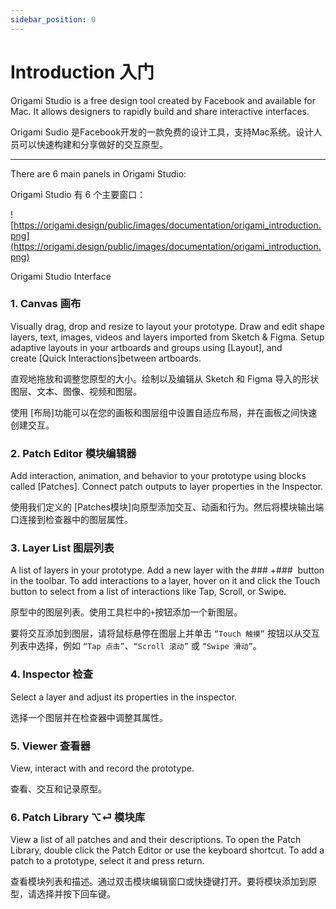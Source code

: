 ```yaml
---
sidebar_position: 0
---
```


# Introduction 入门

Origami Studio is a free design tool created by Facebook and available for Mac. It allows designers to rapidly build and share interactive interfaces.

Origami Sudio 是Facebook开发的一款免费的设计工具，支持Mac系统。设计人员可以快速构建和分享做好的交互原型。

---

There are 6 main panels in Origami Studio:

Origami Studio 有 6 个主要窗口：

![https://origami.design/public/images/documentation/origami_introduction.png](https://origami.design/public/images/documentation/origami_introduction.png)

Origami Studio Interface

### 1. Canvas 画布

Visually drag, drop and resize to layout your prototype. Draw and edit shape layers, text, images, videos and layers imported from Sketch & Figma. Setup adaptive layouts in your artboards and groups using [Layout], and create [Quick Interactions]between artboards.

直观地拖放和调整您原型的大小。绘制以及编辑从 Sketch 和 Figma 导入的形状图层、文本、图像、视频和图层。

使用 [布局]功能可以在您的画板和图层组中设置自适应布局，并在画板之间快速创建交互。

### 2. Patch Editor 模块编辑器

Add interaction, animation, and behavior to your prototype using blocks called [Patches]. Connect patch outputs to layer properties in the Inspector.

使用我们定义的 [Patches模块]向原型添加交互、动画和行为。然后将模块输出端口连接到检查器中的图层属性。

### 3. Layer List 图层列表

A list of layers in your prototype. Add a new layer with the ### +###  button in the toolbar. To add interactions to a layer, hover on it and click the Touch button to select from a list of interactions like Tap, Scroll, or Swipe.

原型中的图层列表。使用工具栏中的`+`按钮添加一个新图层。

要将交互添加到图层，请将鼠标悬停在图层上并单击 `“Touch 触摸”` 按钮以从交互列表中选择，例如 `“Tap 点击”`、`“Scroll 滚动”` 或 `“Swipe 滑动”`。

### 4. Inspector 检查

Select a layer and adjust its properties in the inspector.

选择一个图层并在检查器中调整其属性。

### 5. Viewer 查看器

View, interact with and record the prototype.

查看、交互和记录原型。

### 6. Patch Library ⌥⏎ 模块库

View a list of all patches and and their descriptions. To open the Patch Library, double click the Patch Editor or use the keyboard shortcut. To add a patch to a prototype, select it and press return.

查看模块列表和描述。通过双击模块编辑窗口或快捷键打开。要将模块添加到原型，请选择并按下回车键。
